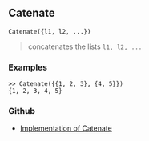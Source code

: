 ## Catenate

```
Catenate({l1, l2, ...})
```

> concatenates the lists `l1, l2, ...`

### Examples
 
``` 
>> Catenate({{1, 2, 3}, {4, 5}})
{1, 2, 3, 4, 5}
``` 

### Github

* [Implementation of Catenate](https://github.com/axkr/symja_android_library/blob/master/symja_android_library/matheclipse-core/src/main/java/org/matheclipse/core/builtin/ListFunctions.java#L1276) 
